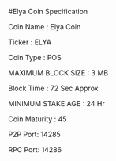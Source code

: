 #Elya Coin Specification

Coin Name : Elya Coin

Ticker : ELYA

Coin Type : POS

MAXIMUM BLOCK SIZE : 3 MB

Block Time : 72 Sec Approx

MINIMUM STAKE AGE : 24 Hr

Coin Maturity : 45

P2P Port: 14285

RPC Port: 14286
